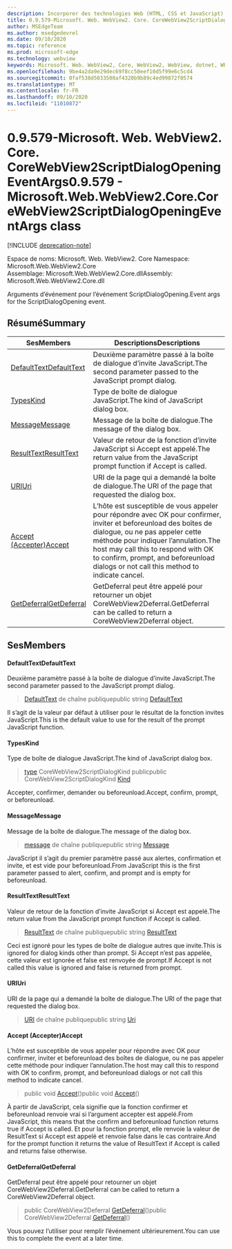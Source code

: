 ```yaml
---
description: Incorporer des technologies Web (HTML, CSS et JavaScript) dans vos applications natives avec le contrôle Microsoft Edge WebView2
title: 0.9.579-Microsoft. Web. WebView2. Core. CoreWebView2ScriptDialogOpeningEventArgs
author: MSEdgeTeam
ms.author: msedgedevrel
ms.date: 09/10/2020
ms.topic: reference
ms.prod: microsoft-edge
ms.technology: webview
keywords: Microsoft. Web. WebView2, Core, WebView2, WebView, dotnet, WPF, WinForms, application, Edge, CoreWebView2, CoreWebView2Controller, contrôle de navigateur, Edge html, Microsoft. Web. WebView2. Core. CoreWebView2ScriptDialogOpeningEventArgs
ms.openlocfilehash: 9be4a2da9e29dec69f8cc50eef10d5f99e6c5cd4
ms.sourcegitcommit: 0faf538d5033508af4320b9b89c4ed99872f0574
ms.translationtype: MT
ms.contentlocale: fr-FR
ms.lasthandoff: 09/10/2020
ms.locfileid: "11010872"
---
```

# <span data-ttu-id="00652-104">0.9.579-Microsoft. Web. WebView2. Core. CoreWebView2ScriptDialogOpeningEventArgs</span><span class="sxs-lookup"><span data-stu-id="00652-104">0.9.579 - Microsoft.Web.WebView2.Core.CoreWebView2ScriptDialogOpeningEventArgs class</span></span> 

[!INCLUDE [deprecation-note](../../includes/deprecation-note.md)]

<span data-ttu-id="00652-105">Espace de noms: Microsoft. Web. WebView2. Core </span><span class="sxs-lookup"><span data-stu-id="00652-105">Namespace: Microsoft.Web.WebView2.Core</span></span>\
<span data-ttu-id="00652-106">Assemblage: Microsoft.Web.WebView2.Core.dll</span><span class="sxs-lookup"><span data-stu-id="00652-106">Assembly: Microsoft.Web.WebView2.Core.dll</span></span>

<span data-ttu-id="00652-107">Arguments d’événement pour l’événement ScriptDialogOpening.</span><span class="sxs-lookup"><span data-stu-id="00652-107">Event args for the ScriptDialogOpening event.</span></span>

## <span data-ttu-id="00652-108">Résumé</span><span class="sxs-lookup"><span data-stu-id="00652-108">Summary</span></span>

 <span data-ttu-id="00652-109">Ses</span><span class="sxs-lookup"><span data-stu-id="00652-109">Members</span></span>                        | <span data-ttu-id="00652-110">Descriptions</span><span class="sxs-lookup"><span data-stu-id="00652-110">Descriptions</span></span>
--------------------------------|---------------------------------------------
[<span data-ttu-id="00652-111">DefaultText</span><span class="sxs-lookup"><span data-stu-id="00652-111">DefaultText</span></span>](#defaulttext) | <span data-ttu-id="00652-112">Deuxième paramètre passé à la boîte de dialogue d’invite JavaScript.</span><span class="sxs-lookup"><span data-stu-id="00652-112">The second parameter passed to the JavaScript prompt dialog.</span></span>
[<span data-ttu-id="00652-113">Types</span><span class="sxs-lookup"><span data-stu-id="00652-113">Kind</span></span>](#kind) | <span data-ttu-id="00652-114">Type de boîte de dialogue JavaScript.</span><span class="sxs-lookup"><span data-stu-id="00652-114">The kind of JavaScript dialog box.</span></span>
[<span data-ttu-id="00652-115">Message</span><span class="sxs-lookup"><span data-stu-id="00652-115">Message</span></span>](#message) | <span data-ttu-id="00652-116">Message de la boîte de dialogue.</span><span class="sxs-lookup"><span data-stu-id="00652-116">The message of the dialog box.</span></span>
[<span data-ttu-id="00652-117">ResultText</span><span class="sxs-lookup"><span data-stu-id="00652-117">ResultText</span></span>](#resulttext) | <span data-ttu-id="00652-118">Valeur de retour de la fonction d’invite JavaScript si Accept est appelé.</span><span class="sxs-lookup"><span data-stu-id="00652-118">The return value from the JavaScript prompt function if Accept is called.</span></span>
[<span data-ttu-id="00652-119">URI</span><span class="sxs-lookup"><span data-stu-id="00652-119">Uri</span></span>](#uri) | <span data-ttu-id="00652-120">URI de la page qui a demandé la boîte de dialogue.</span><span class="sxs-lookup"><span data-stu-id="00652-120">The URI of the page that requested the dialog box.</span></span>
[<span data-ttu-id="00652-121">Accept (Accepter)</span><span class="sxs-lookup"><span data-stu-id="00652-121">Accept</span></span>](#accept) | <span data-ttu-id="00652-122">L’hôte est susceptible de vous appeler pour répondre avec OK pour confirmer, inviter et beforeunload des boîtes de dialogue, ou ne pas appeler cette méthode pour indiquer l’annulation.</span><span class="sxs-lookup"><span data-stu-id="00652-122">The host may call this to respond with OK to confirm, prompt, and beforeunload dialogs or not call this method to indicate cancel.</span></span>
[<span data-ttu-id="00652-123">GetDeferral</span><span class="sxs-lookup"><span data-stu-id="00652-123">GetDeferral</span></span>](#getdeferral) | <span data-ttu-id="00652-124">GetDeferral peut être appelé pour retourner un objet CoreWebView2Deferral.</span><span class="sxs-lookup"><span data-stu-id="00652-124">GetDeferral can be called to return a CoreWebView2Deferral object.</span></span>

## <span data-ttu-id="00652-125">Ses</span><span class="sxs-lookup"><span data-stu-id="00652-125">Members</span></span>

#### <span data-ttu-id="00652-126">DefaultText</span><span class="sxs-lookup"><span data-stu-id="00652-126">DefaultText</span></span> 

<span data-ttu-id="00652-127">Deuxième paramètre passé à la boîte de dialogue d’invite JavaScript.</span><span class="sxs-lookup"><span data-stu-id="00652-127">The second parameter passed to the JavaScript prompt dialog.</span></span>

> <span data-ttu-id="00652-128">[DefaultText](#defaulttext) de chaîne publique</span><span class="sxs-lookup"><span data-stu-id="00652-128">public string [DefaultText](#defaulttext)</span></span>

<span data-ttu-id="00652-129">Il s’agit de la valeur par défaut à utiliser pour le résultat de la fonction invites JavaScript.</span><span class="sxs-lookup"><span data-stu-id="00652-129">This is the default value to use for the result of the prompt JavaScript function.</span></span>

#### <span data-ttu-id="00652-130">Types</span><span class="sxs-lookup"><span data-stu-id="00652-130">Kind</span></span> 

<span data-ttu-id="00652-131">Type de boîte de dialogue JavaScript.</span><span class="sxs-lookup"><span data-stu-id="00652-131">The kind of JavaScript dialog box.</span></span>

> <span data-ttu-id="00652-132">[type](#kind) CoreWebView2ScriptDialogKind public</span><span class="sxs-lookup"><span data-stu-id="00652-132">public CoreWebView2ScriptDialogKind [Kind](#kind)</span></span>

<span data-ttu-id="00652-133">Accepter, confirmer, demander ou beforeunload.</span><span class="sxs-lookup"><span data-stu-id="00652-133">Accept, confirm, prompt, or beforeunload.</span></span>

#### <span data-ttu-id="00652-134">Message</span><span class="sxs-lookup"><span data-stu-id="00652-134">Message</span></span> 

<span data-ttu-id="00652-135">Message de la boîte de dialogue.</span><span class="sxs-lookup"><span data-stu-id="00652-135">The message of the dialog box.</span></span>

> <span data-ttu-id="00652-136">[message](#message) de chaîne publique</span><span class="sxs-lookup"><span data-stu-id="00652-136">public string [Message](#message)</span></span>

<span data-ttu-id="00652-137">JavaScript il s’agit du premier paramètre passé aux alertes, confirmation et invite, et est vide pour beforeunload.</span><span class="sxs-lookup"><span data-stu-id="00652-137">From JavaScript this is the first parameter passed to alert, confirm, and prompt and is empty for beforeunload.</span></span>

#### <span data-ttu-id="00652-138">ResultText</span><span class="sxs-lookup"><span data-stu-id="00652-138">ResultText</span></span> 

<span data-ttu-id="00652-139">Valeur de retour de la fonction d’invite JavaScript si Accept est appelé.</span><span class="sxs-lookup"><span data-stu-id="00652-139">The return value from the JavaScript prompt function if Accept is called.</span></span>

> <span data-ttu-id="00652-140">[ResultText](#resulttext) de chaîne publique</span><span class="sxs-lookup"><span data-stu-id="00652-140">public string [ResultText](#resulttext)</span></span>

<span data-ttu-id="00652-141">Ceci est ignoré pour les types de boîte de dialogue autres que invite.</span><span class="sxs-lookup"><span data-stu-id="00652-141">This is ignored for dialog kinds other than prompt.</span></span> <span data-ttu-id="00652-142">Si Accept n’est pas appelée, cette valeur est ignorée et false est renvoyée de prompt.</span><span class="sxs-lookup"><span data-stu-id="00652-142">If Accept is not called this value is ignored and false is returned from prompt.</span></span>

#### <span data-ttu-id="00652-143">URI</span><span class="sxs-lookup"><span data-stu-id="00652-143">Uri</span></span> 

<span data-ttu-id="00652-144">URI de la page qui a demandé la boîte de dialogue.</span><span class="sxs-lookup"><span data-stu-id="00652-144">The URI of the page that requested the dialog box.</span></span>

> <span data-ttu-id="00652-145">[URI](#uri) de chaîne publique</span><span class="sxs-lookup"><span data-stu-id="00652-145">public string [Uri](#uri)</span></span>

#### <span data-ttu-id="00652-146">Accept (Accepter)</span><span class="sxs-lookup"><span data-stu-id="00652-146">Accept</span></span> 

<span data-ttu-id="00652-147">L’hôte est susceptible de vous appeler pour répondre avec OK pour confirmer, inviter et beforeunload des boîtes de dialogue, ou ne pas appeler cette méthode pour indiquer l’annulation.</span><span class="sxs-lookup"><span data-stu-id="00652-147">The host may call this to respond with OK to confirm, prompt, and beforeunload dialogs or not call this method to indicate cancel.</span></span>

> <span data-ttu-id="00652-148">public void [Accept](#accept)()</span><span class="sxs-lookup"><span data-stu-id="00652-148">public void [Accept](#accept)()</span></span>

<span data-ttu-id="00652-149">À partir de JavaScript, cela signifie que la fonction confirmer et beforeunload renvoie vrai si l’argument accepter est appelé.</span><span class="sxs-lookup"><span data-stu-id="00652-149">From JavaScript, this means that the confirm and beforeunload function returns true if Accept is called.</span></span> <span data-ttu-id="00652-150">Et pour la fonction prompt, elle renvoie la valeur de ResultText si Accept est appelé et renvoie false dans le cas contraire.</span><span class="sxs-lookup"><span data-stu-id="00652-150">And for the prompt function it returns the value of ResultText if Accept is called and returns false otherwise.</span></span>

#### <span data-ttu-id="00652-151">GetDeferral</span><span class="sxs-lookup"><span data-stu-id="00652-151">GetDeferral</span></span> 

<span data-ttu-id="00652-152">GetDeferral peut être appelé pour retourner un objet CoreWebView2Deferral.</span><span class="sxs-lookup"><span data-stu-id="00652-152">GetDeferral can be called to return a CoreWebView2Deferral object.</span></span>

> <span data-ttu-id="00652-153">public CoreWebView2Deferral [GetDeferral](#getdeferral)()</span><span class="sxs-lookup"><span data-stu-id="00652-153">public CoreWebView2Deferral [GetDeferral](#getdeferral)()</span></span>

<span data-ttu-id="00652-154">Vous pouvez l’utiliser pour remplir l’événement ultérieurement.</span><span class="sxs-lookup"><span data-stu-id="00652-154">You can use this to complete the event at a later time.</span></span>

